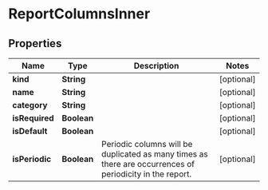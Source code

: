 

# ReportColumnsInner


## Properties

| Name | Type | Description | Notes |
|------------ | ------------- | ------------- | -------------|
|**kind** | **String** |  |  [optional] |
|**name** | **String** |  |  [optional] |
|**category** | **String** |  |  [optional] |
|**isRequired** | **Boolean** |  |  [optional] |
|**isDefault** | **Boolean** |  |  [optional] |
|**isPeriodic** | **Boolean** | Periodic columns will be duplicated as many times as there are occurrences of periodicity in the report. |  [optional] |



